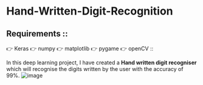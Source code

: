 # Hand-Written-Digit-Recognition

## Requirements ::
:point_right: Keras
:point_right: numpy
:point_right: matplotlib
:point_right: pygame
:point_right: openCV ::

In this deep learning project, I have created a **Hand written digit recogniser** which will recognise the digits written by the user with the accuracy of 99%.
![image](https://user-images.githubusercontent.com/89992212/213876861-a246a88e-045b-4d09-aa20-d0c3b17baa30.png)

